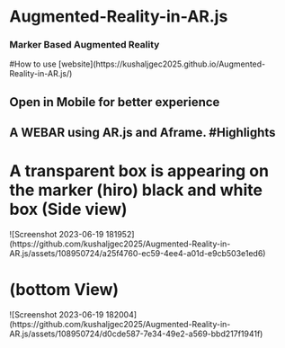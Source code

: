 # Augmented-Reality-in-AR.js
<h3>Marker Based Augmented Reality </h3>
#How to use
[website](https://kushaljgec2025.github.io/Augmented-Reality-in-AR.js/)

<h2> Open in Mobile for better experience <h2>
A WEBAR using AR.js and Aframe.
#Highlights
<h1>A transparent box is appearing on the marker (hiro) black and white box (Side view)</h1>
![Screenshot 2023-06-19 181952](https://github.com/kushaljgec2025/Augmented-Reality-in-AR.js/assets/108950724/a25f4760-ec59-4ee4-a01d-e9cb503e1ed6)

<h1>(bottom View)</h1>
![Screenshot 2023-06-19 182004](https://github.com/kushaljgec2025/Augmented-Reality-in-AR.js/assets/108950724/d0cde587-7e34-49e2-a569-bbd217f1941f)


